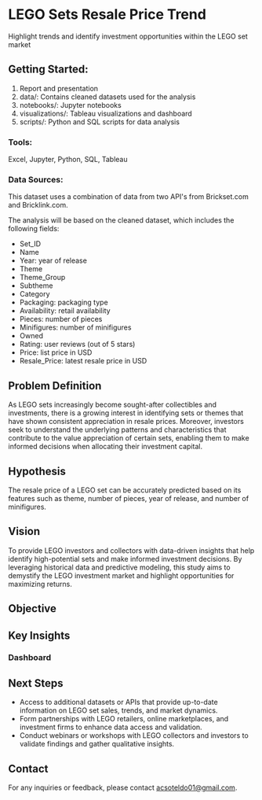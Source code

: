 # LEGO Sets Resale Price Trend
Highlight trends and identify investment opportunities within the LEGO set market

## Getting Started: 
1. Report and presentation
2. data/: Contains cleaned datasets used for the analysis
3. notebooks/: Jupyter notebooks
4. visualizations/: Tableau visualizations and dashboard
5. scripts/: Python and SQL scripts for data analysis

### Tools:
Excel, Jupyter, Python, SQL, Tableau

### Data Sources:
This dataset uses a combination of data from two API's from Brickset.com and Bricklink.com.

The analysis will be based on the cleaned dataset, which includes the following fields:
* Set_ID
* Name
* Year: year of release
* Theme
* Theme_Group
* Subtheme
* Category
* Packaging: packaging type
* Availability: retail availability
* Pieces: number of pieces
* Minifigures: number of minifigures
* Owned
* Rating: user reviews (out of 5 stars)
* Price: list price in USD
* Resale_Price: latest resale price in USD

## Problem Definition
As LEGO sets increasingly become sought-after collectibles and investments, there is a growing interest in identifying sets or themes that have shown consistent appreciation in resale prices. Moreover, investors seek to understand the underlying patterns and characteristics that contribute to the value appreciation of certain sets, enabling them to make informed decisions when allocating their investment capital.

## Hypothesis
The resale price of a LEGO set can be accurately predicted based on its features such as theme, number of pieces, year of release, and number of minifigures.

## Vision
To provide LEGO investors and collectors with data-driven insights that help identify high-potential sets and make informed investment decisions. By leveraging historical data and predictive modeling, this study aims to demystify the LEGO investment market and highlight opportunities for maximizing returns.

## Objective

## Key Insights
### Dashboard

## Next Steps
* Access to additional datasets or APIs that provide up-to-date information on LEGO set sales, trends, and market dynamics.
* Form partnerships with LEGO retailers, online marketplaces, and investment firms to enhance data access and validation.
* Conduct webinars or workshops with LEGO collectors and investors to validate findings and gather qualitative insights.

## Contact
For any inquiries or feedback, please contact acsoteldo01@gmail.com.
